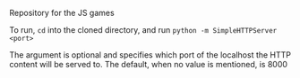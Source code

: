 Repository for the JS games

To run, `cd` into the cloned directory, and run
   ```python -m SimpleHTTPServer <port>```

The <port> argument is optional and specifies which port of the localhost the HTTP content will be served to. The default, when no value is mentioned, is 8000
